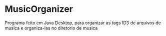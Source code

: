 MusicOrganizer
==============

Programa feito em Java Desktop, para organizar as tags ID3 de arquivos de musica e organiza-las no diretorio de musica
